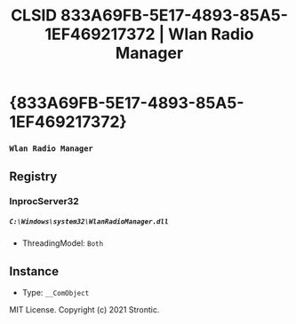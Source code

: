 ﻿---
title: "CLSID 833A69FB-5E17-4893-85A5-1EF469217372 | Wlan Radio Manager"
excerpt: What is COM-Object CLSID 833A69FB-5E17-4893-85A5-1EF469217372?
---

# {833A69FB-5E17-4893-85A5-1EF469217372}

### `Wlan Radio Manager`

## Registry


### InprocServer32

##### `C:\Windows\system32\WlanRadioManager.dll`
* ThreadingModel: `Both`

## Instance

* Type: `__ComObject`

MIT License. Copyright (c) 2021 Strontic.


